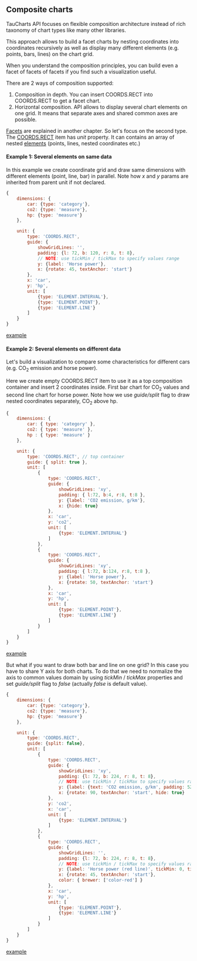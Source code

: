 ## Composite charts

TauCharts API focuses on flexible composition architecture instead of rich taxonomy of chart types like many other libraries.

This approach allows to build a facet charts by nesting coordinates into coordinates recursively as well as display many different elements (e.g. points, bars, lines) on the chart grid.

When you understand the composition principles, you can build even a facet of facets of facets if you find such a visualization useful.

There are 2 ways of composition supported:
1. Composition in depth. You can insert COORDS.RECT into COORDS.RECT to get a facet chart.
2. Horizontal composition. API allows to display several chart elements on one grid. It means that separate axes and shared common axes are possible.

[Facets](../basic/facet.html) are explained in another chapter. So let's focus on the second type. The [COORDS.RECT](../advanced/coordinates.md) item has *unit* property. It can contains an array of nested [elements](../advanced/elements.md) (points, lines, nested coordinates etc.)

#### Example 1: Several elements on same data

In this example we create coordinate grid and draw same dimensions with different elements (point, line, bar) in parallel. Note how *x* and *y* params are inherited from parent unit if not declared.

```javascript
{
    dimensions: {
        car: {type: 'category'},
        co2: {type: 'measure'},
        hp: {type: 'measure'}
    },

    unit: {
        type: 'COORDS.RECT',
        guide: {
            showGridLines: '',
            padding: {l: 72, b: 120, r: 8, t: 8},
            // NOTE: use tickMin / tickMax to specify values range
            y: {label: 'Horse power'},
            x: {rotate: 45, textAnchor: 'start'}
        },
        x: 'car',
        y: 'hp',
        unit: [
            {type: 'ELEMENT.INTERVAL'},
            {type: 'ELEMENT.POINT'},
            {type: 'ELEMENT.LINE'}
        ]
    }
}
```
[example](http://jsfiddle.net/taucharts/cdmjp86t/)

#### Example 2: Several elements on different data

Let's build a visualization to compare some characteristics for different cars (e.g. CO<sub>2</sub> emission and horse power).

Here we create empty COORDS.RECT item to use it as a top composition container and insert 2 coordinates inside. First bar chart for CO<sub>2</sub> values and second line chart for horse power. Note how we use *guide/split* flag to draw nested coordinates separately, CO<sub>2</sub> above hp.

```javascript
{
    dimensions: {
        car: { type: 'category' },
        co2: { type: 'measure' },
        hp : { type: 'measure' }
    },

    unit: {
        type: 'COORDS.RECT', // top container
        guide: { split: true },
        unit: [
            {
                type: 'COORDS.RECT',
                guide: {
                    showGridLines: 'xy',
                    padding: { l:72, b:4, r:8, t:8 },
                    y: {label: 'CO2 emission, g/km'},
                    x: {hide: true}
                },
                x: 'car',
                y: 'co2',
                unit: [
                    {type: 'ELEMENT.INTERVAL'}
                ]
            },
            {
                type: 'COORDS.RECT',
                guide: {
                    showGridLines: 'xy',
                    padding: { l:72, b:124, r:8, t:8 },
                    y: {label: 'Horse power'},
                    x: {rotate: 50, textAnchor: 'start'}
                },
                x: 'car',
                y: 'hp',
                unit: [
                    {type: 'ELEMENT.POINT'},
                    {type: 'ELEMENT.LINE'}
                ]
            }
        ]
    }
}
```

[example](http://jsfiddle.net/taucharts/bjwLaem1/)

But what if you want to draw both bar and line on one grid? In this case you have to share Y axis for both charts. To do that we need to normalize the axis to common values domain by using *tickMin* / *tickMax* properties and set *guide/split* flag to *false* (actually *false* is default value).

```javascript
{
    dimensions: {
        car: {type: 'category'},
        co2: {type: 'measure'},
        hp: {type: 'measure'}
    },

    unit: {
        type: 'COORDS.RECT',
        guide: {split: false},
        unit: [
            {
                type: 'COORDS.RECT',
                guide: {
                    showGridLines: 'xy',
                    padding: {l: 72, b: 224, r: 8, t: 8},
                    // NOTE: use tickMin / tickMax to specify values range
                    y: {label: {text: 'CO2 emission, g/km', padding: 52}, tickMin: 0, tickMax: 600},
                    x: {rotate: 90, textAnchor: 'start', hide: true}
                },
                y: 'co2',
                x: 'car',
                unit: [
                    {type: 'ELEMENT.INTERVAL'}
                ]
            },
            {
                type: 'COORDS.RECT',
                guide: {
                    showGridLines: '',
                    padding: {l: 72, b: 224, r: 8, t: 8},
                    // NOTE: use tickMin / tickMax to specify values range
                    y: {label: 'Horse power (red line)', tickMin: 0, tickMax: 600},
                    x: {rotate: 45, textAnchor: 'start'},
                    color: { brewer: ['color-red'] }
                },
                x: 'car',
                y: 'hp',
                unit: [
                    {type: 'ELEMENT.POINT'},
                    {type: 'ELEMENT.LINE'}
                ]
            }
        ]
    }
}
```

[example](http://jsfiddle.net/taucharts/7tbjnhbj/)




